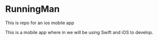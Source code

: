 # RunningMan
This is repo for an ios mobile app

This is a mobile app where in we will be using Swift and iOS to develop.
